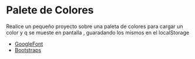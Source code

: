 # Palete de Colores

Realice un pequeño proyecto sobre una paleta de colores para cargar un color y q se mueste en pantalla , guaradando los mismos en el localStorage

- [GoogleFont](https://fonts.google.com/)
- [Bootstraps](https://react-bootstrap.github.io/) 


